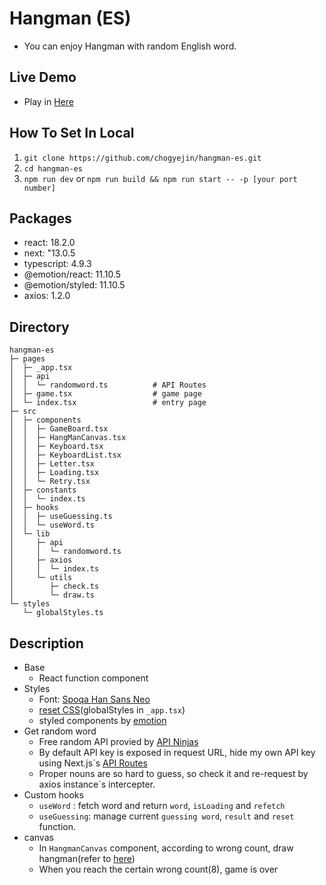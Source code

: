 # Hangman (ES)

- You can enjoy Hangman with random English word.

## Live Demo

- Play in [Here](https://hangman-es.vercel.app/)

## How To Set In Local

1. `git clone https://github.com/chogyejin/hangman-es.git`
2. `cd hangman-es`
3. `npm run dev` or `npm run build && npm run start -- -p [your port number]`

## Packages

- react: 18.2.0
- next: "13.0.5
- typescript: 4.9.3
- @emotion/react: 11.10.5
- @emotion/styled: 11.10.5
- axios: 1.2.0

## Directory

```
hangman-es
├─ pages
│  ├─ _app.tsx
│  ├─ api
│  │  └─ randomword.ts          # API Routes
│  ├─ game.tsx                  # game page
│  └─ index.tsx                 # entry page
├─ src
│  ├─ components
│  │  ├─ GameBoard.tsx
│  │  ├─ HangManCanvas.tsx
│  │  ├─ Keyboard.tsx
│  │  ├─ KeyboardList.tsx
│  │  ├─ Letter.tsx
│  │  ├─ Loading.tsx
│  │  └─ Retry.tsx
│  ├─ constants
│  │  └─ index.ts
│  ├─ hooks
│  │  ├─ useGuessing.ts
│  │  └─ useWord.ts
│  └─ lib
│     ├─ api
│     │  └─ randomword.ts
│     ├─ axios
│     │  └─ index.ts
│     └─ utils
│        ├─ check.ts
│        └─ draw.ts
└─ styles
   └─ globalStyles.ts
```

## Description

- Base
  - React function component
- Styles
  - Font: [Spoqa Han Sans Neo](https://spoqa.github.io/spoqa-han-sans/)
  - [reset CSS](https://velog.io/@teo/2022-CSS-Reset-%EB%8B%A4%EC%8B%9C-%EC%8D%A8%EB%B3%B4%EA%B8%B0)(globalStyles in `_app.tsx`)
  - styled components by [emotion](https://emotion.sh/docs/introduction)
- Get random word
  - Free random API provied by [API Ninjas](https://api-ninjas.com/api/randomword)
  - By default API key is exposed in request URL, hide my own API key using Next.js`s [API Routes](https://nextjs.org/docs/api-routes/introduction)
  - Proper nouns are so hard to guess, so check it and re-request by axios instance`s intercepter.
- Custom hooks
  - `useWord` : fetch word and return `word`, `isLoading` and `refetch`
  - `useGuessing`: manage current `guessing word`, `result` and `reset` function.
- canvas
  - In `HangmanCanvas` component, according to wrong count, draw hangman(refer to [here](https://codepen.io/xavier_bs/pen/MMNGyG))
  - When you reach the certain wrong count(8), game is over

